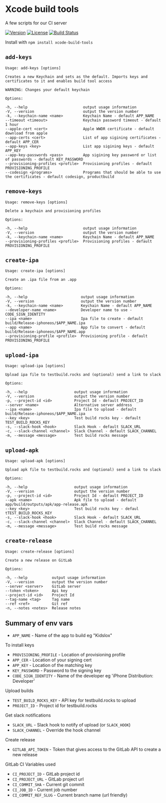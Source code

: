 # Xcode build tools

A few scripts for our CI server

[![Version](https://img.shields.io/npm/v/xcode-build-tools.svg)](https://www.npmjs.com/package/xcode-build-tools)
[![License](https://img.shields.io/npm/l/xcode-build-tools.svg)](https://www.npmjs.com/package/xcode-build-tools)
[![Build Status](https://travis-ci.org/ekreative/xcode-build-tools.svg?branch=master)](https://travis-ci.org/ekreative/xcode-build-tools)

Install with `npm install xcode-build-tools`

## `add-keys`

    Usage: add-keys [options]
    
    Creates a new Keychain and sets as the default. Imports keys and certificates to it and enables build tool access
    
    WARNING: Changes your default keychain
    
    Options:
    
    -h, --help                         output usage information
    -V, --version                      output the version number
    -k, --keychain-name <name>         Keychain Name - default APP_NAME
    --timeout <timeout>                Keychain password timeout - default 1 hour
    --apple-cert <cert>                Apple WWDR certificate - default download from apple
    --app-certs <cert>                 List of app sigining certificates - default APP_CER
    --app-keys <key>                   List app sigining keys - default APP_KEY
    --app-key-passwords <pass>         App sigining key password or list of passwords - default KEY_PASSWORD
    --provisioning-profiles <profile>  Provisioning profiles - default PROVISIONING_PROFILE
    --codesign <programs>              Programs that should be able to use the certificates - default codesign, productbuild
    
## `remove-keys`

    Usage: remove-keys [options]
    
    Delete a keychain and provisioning profiles
    
    Options:
    
    -h, --help                         output usage information
    -V, --version                      output the version number
    -k, --keychain-name <name>         Keychain Name - default APP_NAME
    --provisioning-profiles <profile>  Provisioning profiles - default PROVISIONING_PROFILE
    
## `create-ipa`
    
    Usage: create-ipa [options]
    
    Create an .ipa file from an .app
    
    Options:
    
    -h, --help                        output usage information
    -V, --version                     output the version number
    -k, --keychain-name <name>        Keychain Name - default APP_NAME
    --developer-name <name>           Developer name to use - CODE_SIGN_IDENTITY
    --ipa <name>                      Ipa file to create - default build/Release-iphoneos/$APP_NAME.ipa
    --app <name>                      App file to convert - default build/Release-iphoneos/$APP_NAME.app
    --provisioning-profile <profile>  Provisioning profile - default PROVISIONING_PROFILE

## `upload-ipa`

    Usage: upload-ipa [options]
    
    Upload ipa file to testbuild.rocks and (optional) send a link to slack
    
    Options:
    
    -h, --help                     output usage information
    -V, --version                  output the version number
    -p, --project-id <id>          Project Id - default PROJECT_ID
    --server <name>                Alternative server address
    --ipa <name>                   Ipa file to upload - default build/Release-iphoneos/$APP_NAME.ipa
    --key <key>                    Test build rocks key - default TEST_BUILD_ROCKS_KEY
    -s, --slack-hook <hook>        Slack Hook - default SLACK_URL
    -c, --slack-channel <channel>  Slack Channel - default SLACK_CHANNEL
    -m, --message <message>        Test build rocks message
    
## `upload-apk`

    Usage: upload-apk [options]
    
    Upload apk file to testbuild.rocks and (optional) send a link to slack
    
    Options:
    
    -h, --help                     output usage information
    -V, --version                  output the version number
    -p, --project-id <id>          Project Id - default PROJECT_ID
    --apk <name>                   Apk file to upload - default app/build/outputs/apk/app-release.apk
    --key <key>                    Test build rocks key - defaul tTEST_BUILD_ROCKS_KEY
    -s, --slack-hook <hook>        Slack Hook - default SLACK_URL
    -c, --slack-channel <channel>  Slack Channel - default SLACK_CHANNEL
    -m, --message <message>        Test build rocks message

## `create-release`

    Usage: create-release [options]
    
    Create a new release on GitLab
    
    Options:
    
    -h, --help           output usage information
    -V, --version        output the version number
    --server <server>    GitLab server
    --token <token>      Api key
    --project-id <id>    Project Id
    --tag-name <tag>     Tag name
    --ref <ref>          Git ref
    -n, --notes <notes>  Release notes

## Summary of env vars

* `APP_NAME` - Name of the app to build eg "Kidslox"

To install keys

* `PROVISIONING_PROFILE` - Location of provisioning profile
* `APP_CER` - Location of your signing cert
* `APP_KEY` - Location of the matching key
* `KEY_PASSWORD` - Password to the signing key
* `CODE_SIGN_IDENTITY` - Name of the developer eg 'iPhone Distribution: Developer'

Upload builds

* `TEST_BUILD_ROCKS_KEY` - API key for testbuild.rocks to upload
* `PROJECT_ID` - Project id for testbuild.rocks

Get slack notifications

* `SLACK_URL` - Slack hook to notify of upload (or `SLACK_HOOK`)
* `SLACK_CHANNEL` - Override the hook channel

Create  release

* `GITLAB_API_TOKEN` - Token that gives access to the GitLab API to create a new release

GitLab CI Variables used

* `CI_PROJECT_ID` - GitLab project id
* `CI_PROJECT_URL` - GitLab project url
* `CI_COMMIT_SHA` - Current git commit
* `CI_JOB_ID` - Current job number
* `CI_COMMIT_REF_SLUG` - Current branch name (url friendly)
